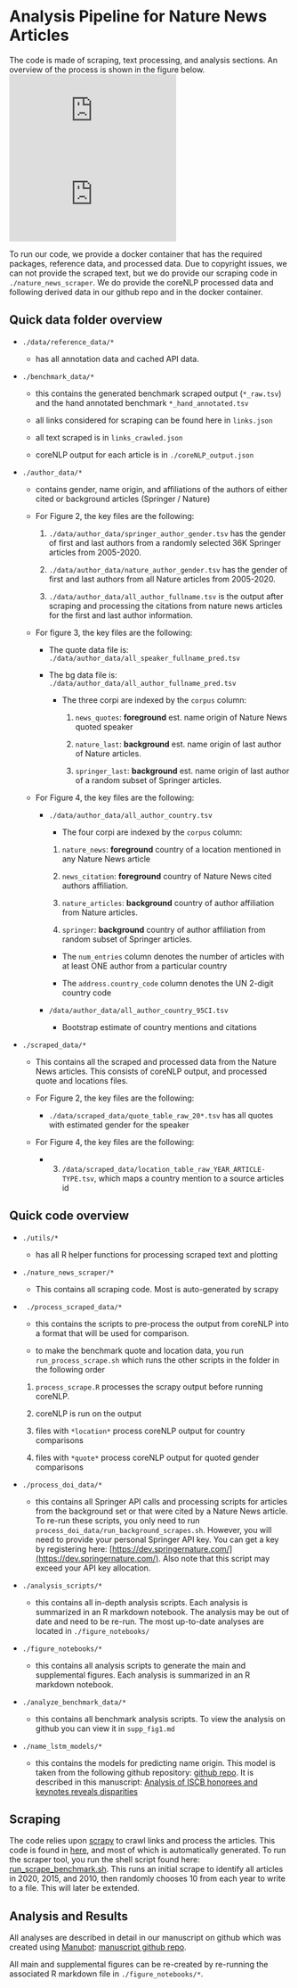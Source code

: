 # Analysis Pipeline for Nature News Articles

The code is made of scraping, text processing, and analysis sections.
An overview of the process is shown in the figure below.
![Overview Text Extracted](https://github.com/nrosed/nature_news_disparities/blob/main/figure_notebooks/illustrator_pdfs/nature_news_ex_fig1a.pdf)
![Overview Processing](https://github.com/nrosed/nature_news_disparities/blob/main/figure_notebooks/illustrator_pdfs/nature_news_ex_fig1b.pdf)

To run our code, we provide a docker container that has the required packages, reference data, and processed data.
Due to copyright issues, we can not provide the scraped text, but we do provide our scraping code in `./nature_news_scraper`.
We do provide the coreNLP processed data and following derived data in our github repo and in the docker container.

## Quick data folder overview

-  `./data/reference_data/*`

     - has all annotation data and cached API data. 

- `./benchmark_data/*`

     - this contains the generated benchmark scraped output (`*_raw.tsv`) and the hand annotated benchmark `*_hand_annotated.tsv`

     - all links considered for scraping can be found here in `links.json`

     - all text scraped is in `links_crawled.json`

     - coreNLP output for each article is in `./coreNLP_output.json`

- `./author_data/*`

     - contains gender, name origin, and affiliations of the authors of either cited or background articles (Springer / Nature)
     
     - For Figure 2, the key files are the following:

          1) `./data/author_data/springer_author_gender.tsv` has the gender of first and last authors from a randomly selected 36K Springer articles from 2005-2020.

          2) `./data/author_data/nature_author_gender.tsv` has the gender of first and last authors from all Nature articles from 2005-2020.

          3) `./data/author_data/all_author_fullname.tsv` is the output after scraping and processing the citations from nature news articles for the first and last author information.

     - For figure 3, the key files are the following:

          - The quote data file is: `./data/author_data/all_speaker_fullname_pred.tsv`
          
          - The bg data file is: `./data/author_data/all_author_fullname_pred.tsv`

               - The three corpi are indexed by the `corpus` column:

                    1) `news_quotes`: __foreground__ est. name origin of Nature News quoted speaker 

                    2) `nature_last`: __background__ est. name origin of last author of Nature articles. 

                    3) `springer_last`: __background__ est. name origin of last author of a random subset of Springer articles. 

     - For Figure 4, the key files are the following:

          - `./data/author_data/all_author_country.tsv`

               - The four corpi are indexed by the `corpus` column:

               1) `nature_news`: __foreground__ country of a location mentioned in any Nature News article

               2) `news_citation`: __foreground__ country of Nature News cited authors affiliation. 

               3) `nature_articles`: __background__ country of author affiliation from Nature articles. 

               4) `springer`: __background__ country of author affiliation from random subset of Springer articles. 

               - The `num_entries` column denotes the number of articles with at least ONE author from a particular country

               - The `address.country_code` column denotes the UN 2-digit country code

          - `/data/author_data/all_author_country_95CI.tsv`

               - Bootstrap estimate of country mentions and citations


- `./scraped_data/*`

     - This contains all the scraped and processed data from the Nature News articles. This consists of coreNLP output, and processed quote and locations files. 

     - For Figure 2, the key files are the following:

          - `./data/scraped_data/quote_table_raw_20*.tsv` has all quotes with estimated gender for the speaker

     - For Figure 4, the key files are the following:

          - 3) `/data/scraped_data/location_table_raw_YEAR_ARTICLE-TYPE.tsv`, which maps a country mention to a source articles id 





## Quick code overview

- `./utils/*` 

     - has all R helper functions for processing scraped text and plotting

- `./nature_news_scraper/*`

     - This contains all scraping code. Most is auto-generated by scrapy

- ` ./process_scraped_data/*`

     - this contains the scripts to pre-process the output from coreNLP into a format that will be used for comparison. 

     - to make the benchmark quote and location data, you run `run_process_scrape.sh` which runs the other scripts in the folder in the following order

     1. `process_scrape.R` processes the scrapy output before running coreNLP.

     2. coreNLP is run on the output

     3. files with `*location*` process coreNLP output for country comparisons

     4. files with `*quote*` process coreNLP output for quoted gender comparisons

- `./process_doi_data/*`

     - this contains all Springer API calls and processing scripts for articles from the background set or that were cited by a Nature News article. To re-run these scripts, you only need to run `process_doi_data/run_background_scrapes.sh`. However, you will need to provide your personal Springer API key. You can get a key by registering here: [https://dev.springernature.com/](https://dev.springernature.com/). Also note that this script may exceed your API key allocation.

- `./analysis_scripts/*`

     - this contains all in-depth analysis scripts. Each analysis is summarized in an R markdown notebook. The analysis may be out of date and need to be re-run. The most up-to-date analyses are located in `./figure_notebooks/`

- `./figure_notebooks/*`

     - this contains all analysis scripts to generate the main and supplemental figures. Each analysis is summarized in an R markdown notebook.

- `./analyze_benchmark_data/*`

     - this contains all benchmark analysis scripts. To view the analysis on github you can view it in `supp_fig1.md`

- `./name_lstm_models/*`

     - this contains the models for predicting name origin. This model is taken from the following github repository: [github repo](https://github.com/greenelab/wiki-nationality-estimate/raw/7425af1021f8a5c00aad789ebcaef67c5fe427bb/models/). It is described in this manuscript: [Analysis of ISCB honorees and keynotes reveals disparities](https://doi.org/ggr64p)



## Scraping
  
The code relies upon [scrapy](https://docs.scrapy.org/en/latest/index.html) to crawl links and process the articles.
This code is found in [here](https://github.com/nrosed/nature_news_disparities/tree/main/nature_news_scraper), and most of which is automatically generated.
To run the scraper tool, you run the shell script found here: [run_scrape_benchmark.sh](https://github.com/nrosed/nature_news_disparities/blob/main/nature_news_scraper/run_scrape_benchmark.sh).
This runs an initial scrape to identify all articles in 2020, 2015, and 2010, then randomly chooses 10 from each year to write to a file. 
This will later be extended.
  
## Analysis and Results
  
All analyses are described in detail in our manuscript on github which was created using [Manubot](https://manubot.org/): [manuscript github repo](https://github.com/greenelab/nature_news_manuscript).

All main and supplemental figures can be re-created by re-running the associated R markdown file in `./figure_notebooks/*`.
